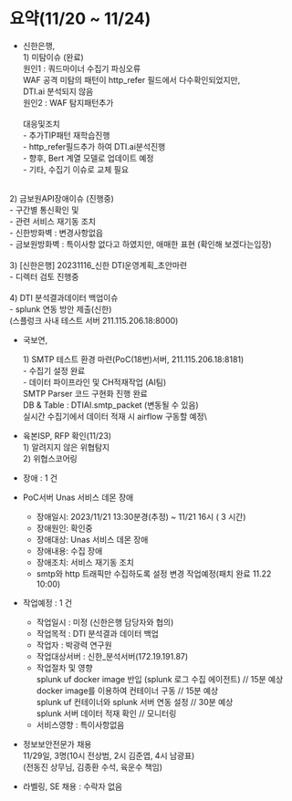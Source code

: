 # 요약(11/20 \~ 11/24)

* 신한은행, \
  1\) 미탐이슈 (완료) \
  &#x20;  원인1 : 쿼드마이너  수집기 파싱오류\
  &#x20;            WAF 공격 미탐의  패턴이 http\_refer 필드에서  다수확인되었지만,  \
  &#x20;            DTI.ai 분석되지 않음\
  &#x20;  원인2 : WAF 탐지패턴추가\
  \
  &#x20;  대응및조치\
  &#x20;  \- 추가TIP패턴  재학습진행\
  &#x20;  \- http\_refer필드추가 하여 DTI.ai분석진행\
  &#x20;  \- 향후, Bert 계열 모델로 업데이트 예정\
  &#x20;  \- 기타, 수집기 이슈로 교체 필요

\
&#x20;   2\) 금보원API장애이슈 (진행중)\
&#x20;       \- 구간별 통신확인 및 \
&#x20;       \- 관련 서비스 재기동 조치\
&#x20;       \- 신한방화벽 :  변경사항없읍\
&#x20;       \- 금보원방화벽 : 특이사항 없다고 하였지만, 애매한 표현 (확인해 보겠다는입장)\
&#x20;\
&#x20;   3\) \[신한은행] 20231116\_신한 DTI운영계획\_초안마련\
&#x20;       \- 디렉터 검토 진행중\
\
&#x20;   4\) DTI 분석결과데이터 백업이슈\
&#x20;      \- splunk 연동 방안 제출(신한)\
&#x20;        (스플렁크 사내 테스트 서버 211.115.206.18:8000)

*   국보연,&#x20;

    1\) SMTP 테스트 환경 마련(PoC(18번)서버, 211.115.206.18:8181)\
    &#x20;   \- 수집기 설정 완료\
    &#x20;   \- 데이터 파이프라인 및 CH적재작업 (AI팀)\
    &#x20;      SMTP Parser 코드 구현화 진행 완료 \
    &#x20;      DB & Table : DTIAI.smtp\_packet (변동될 수 있음) \
    &#x20;      실시간 수집기에서 데이터 적재 시 airflow 구동할 예정\

* 육본ISP, RFP 확인(11/23)\
  1\) 알려지지 않은 위협탐지\
  2\) 위협스코어링



* 장애 : 1 건
* PoC서버 Unas 서비스 데몬 장애
  * 장애일시: 2023/11/21 13:30분경(추정) \~ 11/21 16시 ( 3 시간)
  * 장애원인: 확인중
  * 장애대상: Unas 서비스 데몬 장애
  * 장애내용: 수집 장애
  * 장애조치: 서비스 재기동 조치
  * smtp와 http 트래픽만 수집하도록 설정 변경 작업예정(패치 완료 11.22 10:00)



* 작업예정 : 1 건
  * 작업일시 : 미정 (신한은행 담당자와 협의)&#x20;
  * 작업목적 : DTI 분석결과 데이터 백업&#x20;
  * 작업자 : 박광력 연구원&#x20;
  * 작업대상서버 : 신한\_분석서버(172.19.191.87)&#x20;
  * 작업절차 및 영향 \
    splunk uf docker image 반입 (splunk 로그 수집 에이전트) // 15분 예상 \
    docker image를 이용하여 컨테이너 구동 // 15분 예상 \
    splunk uf 컨테이너와 splunk 서버 연동 설정 // 30분 예상 \
    splunk 서버 데이터 적재 확인 // 모니터링&#x20;
  * 서비스영향 : 특이사항없음



* 정보보안전문가 채용\
  11/29일, 3명(10시 전상범, 2시 김준엽, 4시 남광표)\
  (전동진 상무님, 김종환 수석, 육운수 책임)
* 라벨링, SE 채용 : 수락자 없음



